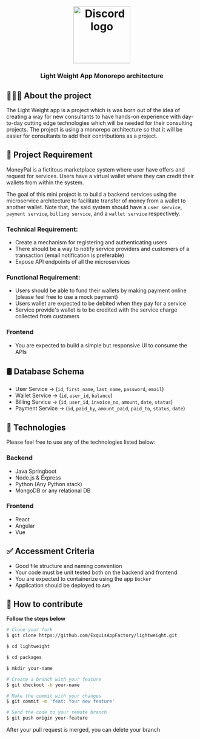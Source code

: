 <h1 align="center">
	<img alt="Discord logo" src="https://github.com/ExquisAppFactory/lightweight/blob/develop/assets/monorepo.svg" height="150px" width="150px" />
</h1>

<h3 align="center">
  Light Weight App Monorepo architecture
</h3>

## 👨🏻‍💻 About the project

The Light Weight app is a project which is was born out of the idea of creating a way for new consultants to have hands-on experience with day-to-day cutting edge technologies which will be needed for their consulting projects. The project is using a monorepo architecture so that it will be easier for consultants to add their contributions as a project.

## 📝 Project Requirement

MoneyPal is a fictitous marketplace system where user have offers and request for services. Users have a virtual wallet where they can credit their wallets from within the system. 

The goal of this mini project is to build a backend services using the microservice architecture to facilitate transfer of money from a wallet to another wallet. Note that, the said system should have a `user service`, `payment service`, `billing service`, and a `wallet service` respectively. 

### Technical Requirement:

- Create a mechanism for registering and authenticating users
- There should be a way to notify service providers and customers of a transaction (email notification is preferable)
- Expose API endpoints of all the microservices

### Functional Requirement:

- Users should be able to fund their wallets by making payment online (please feel free to use a mock payment)
- Users wallet are expected to be debited when they pay for a service
- Service provide's wallet is to be credited with the service charge collected from customers

### Frontend

- You are expected to build a simple but responsive UI to consume the APIs

## 🛢 Database Schema

- User Service -> (`id`, `first_name`, `last_name`, `password`, `email`)
- Wallet Service -> (`id`, `user_id`, `balance`)
- Billing Service -> (`id`, `user_id`, `invoice_no`, `amount`, `date`, `status`)
- Payment Service -> (`id`, `paid_by`, `amount_paid`, `paid_to`, `status`, `date`)

## 🚀 Technologies

Please feel free to use any of the technologies listed below:

### Backend

- Java Springboot
- Node.js & Express
- Python (Any Python stack)
- MongoDB or any relational DB

### Frontend

- React
- Angular
- Vue

## ✅ Accessment Criteria

- Good file structure and naming convention
- Your code must be unit tested both on the backend and frontend
- You are expected to containerize using the app `Docker`
- Application should be deployed to `AWS` 

## 🤔 How to contribute

**Follow the steps below**

```bash
# Clone your fork
$ git clone https://github.com/ExquisAppFactory/lightweight.git

$ cd lightweight

$ cd packages

$ mkdir your-name

# Create a branch with your feature
$ git checkout -b your-name

# Make the commit with your changes
$ git commit -m 'feat: Your new feature'

# Send the code to your remote branch
$ git push origin your-feature
```

After your pull request is merged, you can delete your branch
